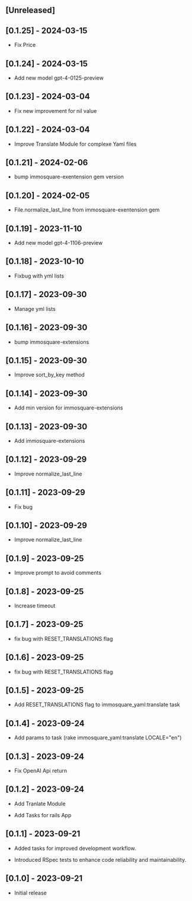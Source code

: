## [Unreleased]

## [0.1.25] - 2024-03-15

- Fix Price

## [0.1.24] - 2024-03-15

- Add new model gpt-4-0125-preview

## [0.1.23] - 2024-03-04

- Fix new improvement for nil value

## [0.1.22] - 2024-03-04

- Improve Translate Module for complexe Yaml files

## [0.1.21] - 2024-02-06

- bump immosquare-exentension gem version

## [0.1.20] - 2024-02-05

- File.normalize_last_line from immosquare-exentension gem

## [0.1.19] - 2023-11-10

- Add new model gpt-4-1106-preview

## [0.1.18] - 2023-10-10

- Fixbug with yml lists

## [0.1.17] - 2023-09-30

- Manage yml lists

## [0.1.16] - 2023-09-30

- bump immosquare-extensions

## [0.1.15] - 2023-09-30

- Improve sort_by_key method

## [0.1.14] - 2023-09-30

- Add min version for immosquare-extensions

## [0.1.13] - 2023-09-30

- Add immosquare-extensions

## [0.1.12] - 2023-09-29

- Improve normalize_last_line

## [0.1.11] - 2023-09-29

- Fix bug

## [0.1.10] - 2023-09-29

- Improve normalize_last_line

## [0.1.9] - 2023-09-25

- Improve prompt to avoid comments

## [0.1.8] - 2023-09-25

- Increase timeout

## [0.1.7] - 2023-09-25

- fix bug with RESET_TRANSLATIONS flag

## [0.1.6] - 2023-09-25

- fix bug with RESET_TRANSLATIONS flag

## [0.1.5] - 2023-09-25

- Add RESET_TRANSLATIONS flag to immosquare_yaml:translate task

## [0.1.4] - 2023-09-24

- Add params to task (rake immosquare_yaml:translate LOCALE="en")

## [0.1.3] - 2023-09-24

- Fix OpenAI Api return

## [0.1.2] - 2023-09-24

- Add Tranlate Module

- Add Tasks for rails App

## [0.1.1] - 2023-09-21

- Added tasks for improved development workflow.

- Introduced RSpec tests to enhance code reliability and maintainability.

## [0.1.0] - 2023-09-21

- Initial release
